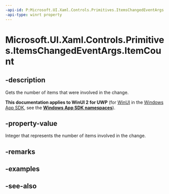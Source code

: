 ```yaml
---
-api-id: P:Microsoft.UI.Xaml.Controls.Primitives.ItemsChangedEventArgs.ItemCount
-api-type: winrt property
---
```


<!-- Property syntax
public int ItemCount { get; }
-->

# Microsoft.UI.Xaml.Controls.Primitives.ItemsChangedEventArgs.ItemCount

## -description
Gets the number of items that were involved in the change.

**This documentation applies to WinUI 2 for UWP** (for [WinUI](/windows/apps/winui/winui3/) in the [Windows App SDK](/windows/apps/windows-app-sdk/), see the **[Windows App SDK namespaces](/windows/windows-app-sdk/api/winrt/)**).

## -property-value
Integer that represents the number of items involved in the change.

## -remarks

## -examples

## -see-also

